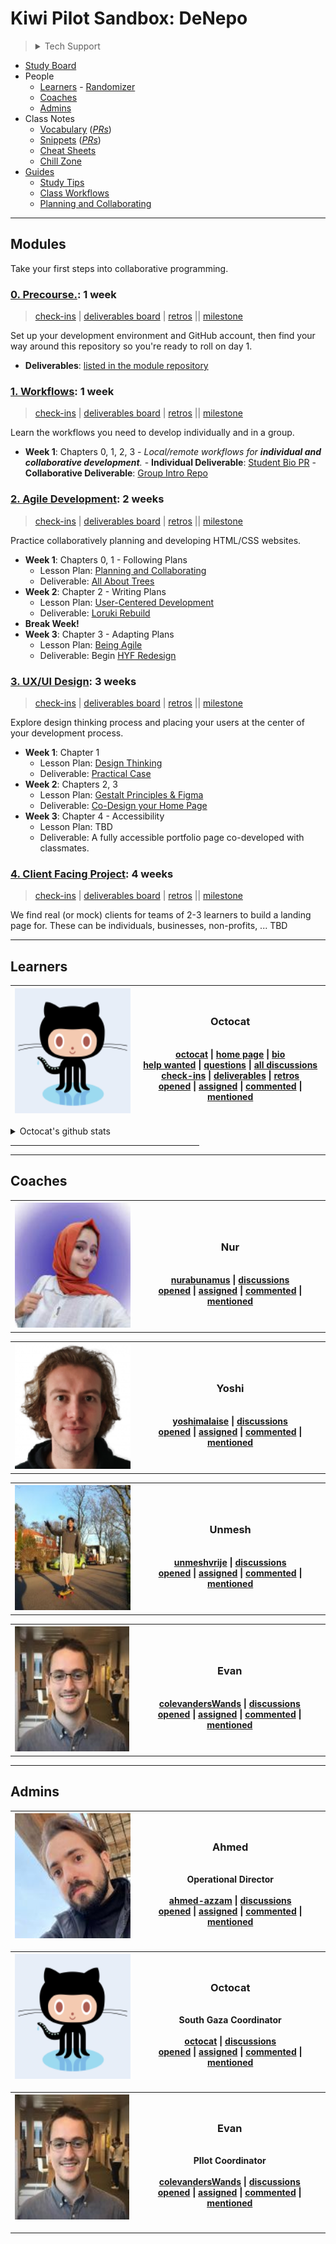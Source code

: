 <!-- BEGIN TOP -->

# Kiwi Pilot Sandbox: DeNepo

> <details>
> <summary>Tech Support</summary>
>
> <a href="https://rubberduckdebugging.com/" target="_blank"><img alt="Rubber Ducky" src="./assets/rubber-ducky.png"/></a>
>
>  </details>

- [Study Board](https://github.com/DeNepo/kiwi-pilot-sandbox/projects/2)
- People
  - [Learners](#learners) -
    [Randomizer](https://DeNepo.github.io/kiwi-pilot-sandbox/randomizer)
  - [Coaches](#coaches)
  - [Admins](#admins)
- Class Notes
  - [Vocabulary](./vocabulary)
    (_[PRs](https://github.com/DeNepo/kiwi-pilot-sandbox/pulls?q=label%3Avocabulary)_)
  - [Snippets](./snippets)
    (_[PRs](https://github.com/DeNepo/kiwi-pilot-sandbox/pulls?q=label%3Asnippets)_)
  - [Cheat Sheets](./cheat-sheets)
  - [Chill Zone](./chill-zone.md)
- [Guides](./guides)
  - [Study Tips](./guides/study-tips)
  - [Class Workflows](./guides/class-workflows)
  - [Planning and Collaborating](https://github.com/DeNepo/planning-and-collaborating)

---

<!-- END TOP -->

<!-- BEGIN MODULES -->

## Modules

Take your first steps into collaborative programming.

### [0. Precourse.](https://github.com/DeNepo/precourse): 1 week

> [check-ins](https://github.com/DeNepo/kiwi-pilot-sandbox/issues/?q=milestone%3A"0.%20Precourse."+label%3Acheck-in)
> |
> [deliverables board](https://github.com/orgs/DeNepo/projects/2/views/1?filterQuery=milestone%3A"0.%20Precourse."+label%3Adeliverable)
> |
> [retros](https://github.com/DeNepo/kiwi-pilot-sandbox/issues/?q=milestone%3A"0.%20Precourse."+label%3Aretro+label%3Acheck-in)
> || [milestone](https://github.com/DeNepo/kiwi-pilot-sandbox/milestone/1)

Set up your development environment and GitHub account, then find your way
around this repository so you're ready to roll on day 1.

- **Deliverables**:
  [listed in the module repository](https://github.com/DeNepo/precourse/tree/main/deliverables)

### [1. Workflows](https://github.com/DeNepo/workflows): 1 week

> [check-ins](https://github.com/DeNepo/kiwi-pilot-sandbox/issues/?q=milestone%3A"1.%20Workflows"+label%3Acheck-in)
> |
> [deliverables board](https://github.com/orgs/DeNepo/projects/2/views/1?filterQuery=milestone%3A"1.%20Workflows"+label%3Adeliverable)
> |
> [retros](https://github.com/DeNepo/kiwi-pilot-sandbox/issues/?q=milestone%3A"1.%20Workflows"+label%3Aretro+label%3Acheck-in)
> || [milestone](https://github.com/DeNepo/kiwi-pilot-sandbox/milestone/2)

Learn the workflows you need to develop individually and in a group.

- **Week 1**: Chapters 0, 1, 2, 3 - _Local/remote workflows for **individual and
  collaborative development**._ - **Individual Deliverable**:
  [Student Bio PR](https://github.com/DeNepo/workflows/blob/main/deliverables/student-bio-pr.md) -
  **Collaborative Deliverable**:
  [Group Intro Repo](https://github.com/DeNepo/workflows/blob/main/deliverables/group-introduction-repo.md)

### [2. Agile Development](https://github.com/hackyourfuturebelgium/agile-development): 2 weeks

> [check-ins](https://github.com/DeNepo/kiwi-pilot-sandbox/issues/?q=milestone%3A"2.%20Agile%20Development"+label%3Acheck-in)
> |
> [deliverables board](https://github.com/orgs/DeNepo/projects/2/views/1?filterQuery=milestone%3A"2.%20Agile%20Development"+label%3Adeliverable)
> |
> [retros](https://github.com/DeNepo/kiwi-pilot-sandbox/issues/?q=milestone%3A"2.%20Agile%20Development"+label%3Aretro+label%3Acheck-in)
> || [milestone](https://github.com/DeNepo/kiwi-pilot-sandbox/milestone/3)

Practice collaboratively planning and developing HTML/CSS websites.

- **Week 1**: Chapters 0, 1 - Following Plans
  - Lesson Plan:
    [Planning and Collaborating](https://github.com/HackYourFutureBelgium/agile-development/blob/master/lesson-plans/planning-and-collaborating.md)
  - Deliverable:
    [All About Trees](https://github.com/HackYourFutureBelgium/agile-development/blob/master/deliverables/all-about-trees)
- **Week 2**: Chapter 2 - Writing Plans
  - Lesson Plan:
    [User-Centered Development](https://github.com/HackYourFutureBelgium/agile-development/blob/master/lesson-plans/user-centered-development.md)
  - Deliverable:
    [Loruki Rebuild](https://github.com/HackYourFutureBelgium/agile-development/blob/master/deliverables/loruki-rebuild.md)
- **Break Week!**
- **Week 3**: Chapter 3 - Adapting Plans
  - Lesson Plan:
    [Being Agile](https://github.com/HackYourFutureBelgium/agile-development/blob/master/lesson-plans/being-agile.md)
  - Deliverable: Begin
    [HYF Redesign](https://github.com/HackYourFutureBelgium/agile-development/blob/master/deliverables/hyf-redesign.md)

### [3. UX/UI Design](https://github.com/hackyourfuturebelgium/ux-ui-design): 3 weeks

> [check-ins](https://github.com/DeNepo/kiwi-pilot-sandbox/issues/?q=milestone%3A"3.%20UX%2FUI%20Design"+label%3Acheck-in)
> |
> [deliverables board](https://github.com/orgs/DeNepo/projects/2/views/1?filterQuery=milestone%3A"3.%20UX%2FUI%20Design"+label%3Adeliverable)
> |
> [retros](https://github.com/DeNepo/kiwi-pilot-sandbox/issues/?q=milestone%3A"3.%20UX%2FUI%20Design"+label%3Aretro+label%3Acheck-in)
> || [milestone](https://github.com/DeNepo/kiwi-pilot-sandbox/milestone/4)

Explore design thinking process and placing your users at the center of your
development process.

- **Week 1**: Chapter 1
  - Lesson Plan:
    [Design Thinking](https://github.com/HackYourFutureBelgium/ux-ui-design/blob/master/lesson-plans/design-thinking.md)
  - Deliverable:
    [Practical Case](https://github.com/HackYourFutureBelgium/ux-ui-design/blob/master/deliverables/practical-case.md)
- **Week 2**: Chapters 2, 3
  - Lesson Plan:
    [Gestalt Principles & Figma](https://github.com/HackYourFutureBelgium/ux-ui-design/blob/master/lesson-plans/gestalt-and-figma.md)
  - Deliverable:
    [Co-Design your Home Page](https://github.com/HackYourFutureBelgium/ux-ui-design/blob/master/deliverables/co-design-your-home-page)
- **Week 3**: Chapter 4 - Accessibility
  - Lesson Plan: TBD
  - Deliverable: A fully accessible portfolio page co-developed with classmates.

### [4. Client Facing Project](): 4 weeks

> [check-ins](https://github.com/DeNepo/kiwi-pilot-sandbox/issues/?q=milestone%3A"4.%20Client-Facing%20Project"+label%3Acheck-in)
> |
> [deliverables board](https://github.com/orgs/DeNepo/projects/2/views/1?filterQuery=milestone%3A"4.%20Client-Facing%20Project"+label%3Adeliverable)
> |
> [retros](https://github.com/DeNepo/kiwi-pilot-sandbox/issues/?q=milestone%3A"4.%20Client-Facing%20Project"+label%3Aretro+label%3Acheck-in)
> || [milestone](https://github.com/DeNepo/kiwi-pilot-sandbox/milestone/5)

We find real (or mock) clients for teams of 2-3 learners to build a landing page
for. These can be individuals, businesses, non-profits, ... TBD

---

<!-- END MODULES -->

<!-- BEGIN LEARNERS -->

## Learners

| <img src="./admin/assets/avatars/octocat.png" height="200px" width="200px" alt="octocat avatar" /> | <h3 id="octocat">Octocat</h3><br>[octocat](https://github.com/octocat) \| [home page](https://octocat.github.io) \| [bio](./student-bios/octocat.md)<br>[help wanted](https://github.com/DeNepo/kiwi-pilot-sandbox/discussions/categories/help-wanted?discussions_q=author%3Aoctocat+category%3Ahelp-wanted+is:unanswered) \| [questions](https://github.com/DeNepo/kiwi-pilot-sandbox/discussions/categories/question?discussions_q=author%3Aoctocat+category%3AQ%26A+is:unanswered) \| [all discussions](https://github.com/DeNepo/kiwi-pilot-sandbox/discussions/categories/question?discussions_q=includes%3Aoctocat)<br>[check-ins](https://github.com/DeNepo/kiwi-pilot-sandbox/issues/?q=assignee%3Aoctocat+label%3Acheck-in) \| [deliverables](https://github.com/orgs/DeNepo/projects/2/views/1?filterQuery=assignee%3Aoctocat+label%3Adeliverable) \| [retros](https://github.com/DeNepo/kiwi-pilot-sandbox/issues/?q=assignee%3Aoctocat+label%3Aretro+label%3Acheck-in)<br>[opened](https://github.com/DeNepo/kiwi-pilot-sandbox/issues?q=author%3Aoctocat) \| [assigned](https://github.com/DeNepo/kiwi-pilot-sandbox/issues?q=assignee%3Aoctocat) \| [commented](https://github.com/DeNepo/kiwi-pilot-sandbox/issues?q=commenter%3Aoctocat) \| [mentioned](https://github.com/DeNepo/kiwi-pilot-sandbox/issues?q=mentions%3Aoctocat) |
| -------------------------------------------------------------------------------------------------- | ------------------------------------------------------------------------------------------------------------------------------------------------------------------------------------------------------------------------------------------------------------------------------------------------------------------------------------------------------------------------------------------------------------------------------------------------------------------------------------------------------------------------------------------------------------------------------------------------------------------------------------------------------------------------------------------------------------------------------------------------------------------------------------------------------------------------------------------------------------------------------------------------------------------------------------------------------------------------------------------------------------------------------------------------------------------------------------------------------------------------------------------------------------------------------------------------------------------------------------------------------------------------------------------------------------------------------------------------- |

<details>
<summary>Octocat's github stats</summary>
<br>

![octocat github activity](https://ghchart.rshah.org/octocat)

![octocat github stats](https://github-readme-stats.vercel.app/api?username=octocat&show_icons=true&theme=default&hide_title=true&hide_rank=true)

</details>
<hr style="width:60%;align:center">

---

<!-- END LEARNERS -->

<!-- BEGIN COACHES -->

## Coaches

<table><tr><th> <img src="./admin/assets/avatars/nurabunamus.png" height="200px" width="200px" alt="nurabunamus avatar" /> </th><th> <h3 id="nurabunamus">Nur</h3><br><a href="https://github.com/nurabunamus">nurabunamus</a> | <a href="https://github.com/DeNepo/kiwi-pilot-sandbox/discussions?discussions_q=involves%3Anurabunamus">discussions</a><br><a href="https://github.com/DeNepo/kiwi-pilot-sandbox/issues?q=author%3Anurabunamus">opened</a> | <a href="https://github.com/DeNepo/kiwi-pilot-sandbox/issues?q=assignee%3Anurabunamus">assigned</a> | <a href="https://github.com/DeNepo/kiwi-pilot-sandbox/issues?q=commenter%3Anurabunamus">commented</a> | <a href="https://github.com/DeNepo/kiwi-pilot-sandbox/issues?q=mentions%3Anurabunamus">mentioned</a><br> </th></tr></table>

<table><tr><th> <img src="./admin/assets/avatars/yoshimalaise.png" height="200px" width="200px" alt="yoshimalaise avatar" /> </th><th> <h3 id="yoshimalaise">Yoshi</h3><br><a href="https://github.com/yoshimalaise">yoshimalaise</a> | <a href="https://github.com/DeNepo/kiwi-pilot-sandbox/discussions?discussions_q=involves%3Ayoshimalaise">discussions</a><br><a href="https://github.com/DeNepo/kiwi-pilot-sandbox/issues?q=author%3Ayoshimalaise">opened</a> | <a href="https://github.com/DeNepo/kiwi-pilot-sandbox/issues?q=assignee%3Ayoshimalaise">assigned</a> | <a href="https://github.com/DeNepo/kiwi-pilot-sandbox/issues?q=commenter%3Ayoshimalaise">commented</a> | <a href="https://github.com/DeNepo/kiwi-pilot-sandbox/issues?q=mentions%3Ayoshimalaise">mentioned</a><br> </th></tr></table>

<table><tr><th> <img src="./admin/assets/avatars/unmeshvrije.png" height="200px" width="200px" alt="unmeshvrije avatar" /> </th><th> <h3 id="unmeshvrije">Unmesh</h3><br><a href="https://github.com/unmeshvrije">unmeshvrije</a> | <a href="https://github.com/DeNepo/kiwi-pilot-sandbox/discussions?discussions_q=involves%3Aunmeshvrije">discussions</a><br><a href="https://github.com/DeNepo/kiwi-pilot-sandbox/issues?q=author%3Aunmeshvrije">opened</a> | <a href="https://github.com/DeNepo/kiwi-pilot-sandbox/issues?q=assignee%3Aunmeshvrije">assigned</a> | <a href="https://github.com/DeNepo/kiwi-pilot-sandbox/issues?q=commenter%3Aunmeshvrije">commented</a> | <a href="https://github.com/DeNepo/kiwi-pilot-sandbox/issues?q=mentions%3Aunmeshvrije">mentioned</a><br> </th></tr></table>

<table><tr><th> <img src="./admin/assets/avatars/colevandersWands.png" height="200px" width="200px" alt="colevandersWands avatar" /> </th><th> <h3 id="colevandersWands">Evan</h3><br><a href="https://github.com/colevandersWands">colevandersWands</a> | <a href="https://github.com/DeNepo/kiwi-pilot-sandbox/discussions?discussions_q=involves%3AcolevandersWands">discussions</a><br><a href="https://github.com/DeNepo/kiwi-pilot-sandbox/issues?q=author%3AcolevandersWands">opened</a> | <a href="https://github.com/DeNepo/kiwi-pilot-sandbox/issues?q=assignee%3AcolevandersWands">assigned</a> | <a href="https://github.com/DeNepo/kiwi-pilot-sandbox/issues?q=commenter%3AcolevandersWands">commented</a> | <a href="https://github.com/DeNepo/kiwi-pilot-sandbox/issues?q=mentions%3AcolevandersWands">mentioned</a><br> </th></tr></table>

---

<!-- END COACHES -->

<!-- BEGIN ADMINS -->

## Admins

| <img src="./admin/assets/avatars/ahmed-azzam.png" height="200px" width="200px" alt="ahmed-azzam avatar" /> | <h3 id="ahmed-azzam">Ahmed</h3><br/>Operational Director<br/> <br>[ahmed-azzam](https://github.com/ahmed-azzam) \| <a href="https://github.com/DeNepo/kiwi-pilot-sandbox/discussions?discussions_q=involves%3Aahmed-azzam">discussions</a><br>[opened](https://github.com/DeNepo/kiwi-pilot-sandbox/issues?q=author%3Aahmed-azzam) \| [assigned](https://github.com/DeNepo/kiwi-pilot-sandbox/issues?q=assignee%3Aahmed-azzam) \| [commented](https://github.com/DeNepo/kiwi-pilot-sandbox/issues?q=commenter%3Aahmed-azzam) \| [mentioned](https://github.com/DeNepo/kiwi-pilot-sandbox/issues?q=mentions%3Aahmed-azzam) |
| ---------------------------------------------------------------------------------------------------------- | ------------------------------------------------------------------------------------------------------------------------------------------------------------------------------------------------------------------------------------------------------------------------------------------------------------------------------------------------------------------------------------------------------------------------------------------------------------------------------------------------------------------------------------------------------------------------------------------------------------------------- |

| <img src="./admin/assets/avatars/octocat.png" height="200px" width="200px" alt="octocat avatar" /> | <h3 id="octocat">Octocat</h3><br/>South Gaza Coordinator<br/> <br>[octocat](https://github.com/octocat) \| <a href="https://github.com/DeNepo/kiwi-pilot-sandbox/discussions?discussions_q=involves%3Aoctocat">discussions</a><br>[opened](https://github.com/DeNepo/kiwi-pilot-sandbox/issues?q=author%3Aoctocat) \| [assigned](https://github.com/DeNepo/kiwi-pilot-sandbox/issues?q=assignee%3Aoctocat) \| [commented](https://github.com/DeNepo/kiwi-pilot-sandbox/issues?q=commenter%3Aoctocat) \| [mentioned](https://github.com/DeNepo/kiwi-pilot-sandbox/issues?q=mentions%3Aoctocat) |
| -------------------------------------------------------------------------------------------------- | --------------------------------------------------------------------------------------------------------------------------------------------------------------------------------------------------------------------------------------------------------------------------------------------------------------------------------------------------------------------------------------------------------------------------------------------------------------------------------------------------------------------------------------------------------------------------------------------- |

| <img src="./admin/assets/avatars/colevandersWands.png" height="200px" width="200px" alt="colevandersWands avatar" /> | <h3 id="colevandersWands">Evan</h3><br/>PIlot Coordinator<br/> <br>[colevandersWands](https://github.com/colevandersWands) \| <a href="https://github.com/DeNepo/kiwi-pilot-sandbox/discussions?discussions_q=involves%3AcolevandersWands">discussions</a><br>[opened](https://github.com/DeNepo/kiwi-pilot-sandbox/issues?q=author%3AcolevandersWands) \| [assigned](https://github.com/DeNepo/kiwi-pilot-sandbox/issues?q=assignee%3AcolevandersWands) \| [commented](https://github.com/DeNepo/kiwi-pilot-sandbox/issues?q=commenter%3AcolevandersWands) \| [mentioned](https://github.com/DeNepo/kiwi-pilot-sandbox/issues?q=mentions%3AcolevandersWands) |
| -------------------------------------------------------------------------------------------------------------------- | ------------------------------------------------------------------------------------------------------------------------------------------------------------------------------------------------------------------------------------------------------------------------------------------------------------------------------------------------------------------------------------------------------------------------------------------------------------------------------------------------------------------------------------------------------------------------------------------------------------------------------------------------------------- |

---

<!-- END ADMINS -->
